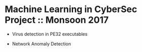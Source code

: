 # Machine Learning in CyberSec Project :: Monsoon 2017



- Virus detection in PE32 executables


- Network Anomaly Detection
